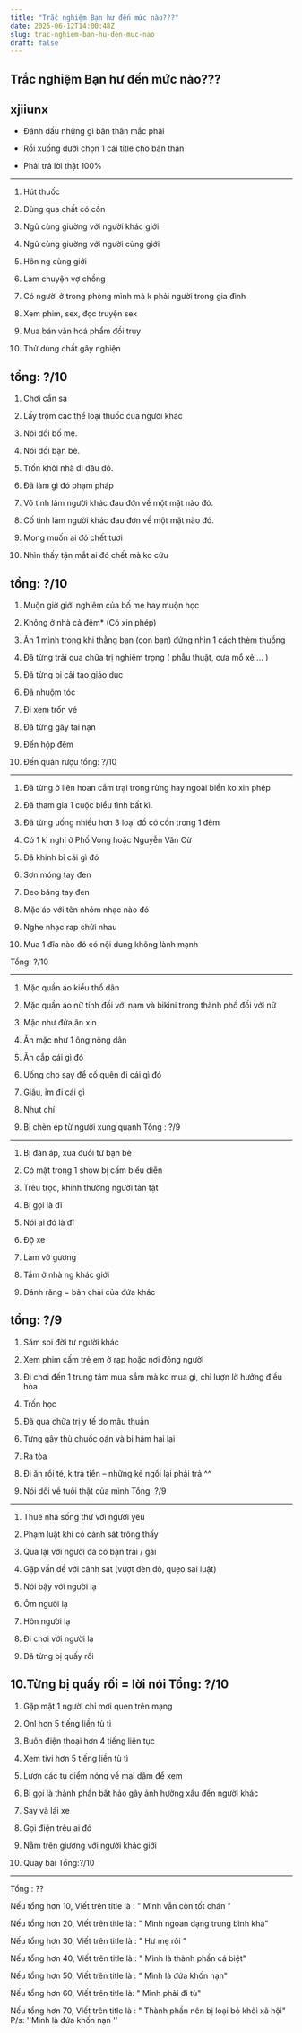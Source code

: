 ```yaml
---
title: "Trắc nghiệm Bạn hư đến mức nào???"
date: 2025-06-12T14:00:48Z
slug: trac-nghiem-ban-hu-den-muc-nao
draft: false
---
```


## Trắc nghiệm Bạn hư đến mức nào???

## xjiiunx

+ Đánh dấu những gì bản thân mắc phải 

+ Rồi xuống dưới chọn 1 cái title cho bản thân 


+ Phải trả lời thật 100% 


--------- 


1. Hút thuốc 


2. Dùng qua chất có cồn 


3. Ngủ cùng giường với người khác giới 


4. Ngủ cùng giường với người cùng giới 


5. Hôn ng cùng giới 


6. Làm chuyện vợ chồng 


7. Có người ở trong phòng mình mà k phải người trong gia đình 


8. Xem phim, sex, đọc truyện sex 


9. Mua bán văn hoá phẩm đồi trụy 


10. Thử dùng chất gây nghiện 

tổng: ?/10 
-------------------------------- 


1. Chơi cần sa 


2. Lấy trộm các thể loại thuốc của người khác 


3. Nói dối bố mẹ. 


4. Nói dối bạn bè. 


5. Trốn khỏi nhà đi đâu đó. 


6. Đã làm gì đó phạm pháp 


7. Vô tình làm người khác đau đớn về một mặt nào đó. 


8. Cố tình làm người khác đau đớn về một mặt nào đó. 


9. Mong muốn ai đó chết tươi 


10. Nhìn thấy tận mắt ai đó chết mà ko cứu 

tổng: ?/10 
-------------------------------- 


1. Muộn giờ giới nghiêm của bố mẹ hay muộn học 


2. Không ở nhà cả đêm* (Có xin phép) 


3. Ăn 1 mình trong khi thằng bạn (con bạn) đứng nhìn 1 cách thèm thuồng 


4. Đã từng trải qua chữa trị nghiêm trọng ( phẫu thuật, cưa mổ xẻ ... ) 


5. Đã từng bị cải tạo giáo dục 


6. Đã nhuộm tóc 


7. Đi xem trốn vé 


8. Đã từng gây tai nạn 


9. Đến hộp đêm 


10. Đến quán rượu 
tổng: ?/10 
-------------------------------- 


1. Đã từng ở liên hoan cắm trại trong rừng hay ngoài biển ko xin phép 


2. Đã tham gia 1 cuộc biểu tình bất kì. 


3. Đã từng uống nhiều hơn 3 loại đồ có cồn trong 1 đêm 


4. Có 1 kì nghỉ ở Phố Vọng hoặc Nguyễn Văn Cừ 


5. Đã khinh bỉ cái gì đó 


6. Sơn móng tay đen 


7. Đeo băng tay đen 


8. Mặc áo với tên nhóm nhạc nào đó 


9. Nghe nhạc rap chửi nhau 


10. Mua 1 đĩa nào đó có nội dung không lành mạnh 

Tổng: ?/10 

-------------------------------- 


1. Mặc quần áo kiểu thổ dân 


2. Mặc quần áo nữ tính đối với nam và bikini trong thành phố đối với nữ 


3. Mặc như đứa ăn xin 


4. Ăn mặc như 1 ông nông dân 


5. Ăn cắp cái gì đó 


6. Uống cho say để cố quên đi cái gì đó 


7. Giấu, ỉm đi cái gì 


8. Nhụt chí 


9. Bị chèn ép từ người xung quanh 
Tổng : ?/9 
-------------------------------- 


1. Bị đàn áp, xua đuổi từ bạn bè 


2. Có mặt trong 1 show bị cấm biểu diễn 


3. Trêu trọc, khinh thường người tàn tật 


4. Bị gọi là đĩ 


5. Nói ai đó là đĩ 


6. Độ xe 


7. Làm vỡ gương 


8. Tắm ở nhà ng khác giới 


9. Đánh răng = bản chải của đứa khác 

tổng: ?/9 
-------------------------------- 


1. Săm soi đời tư người khác 


2. Xem phim cấm trẻ em ở rạp hoặc nơi đông người 


3. Đi chơi đến 1 trung tâm mua sắm mà ko mua gì, chỉ lượn lờ hưởng điều hòa 


4. Trốn học 


5. Đã qua chữa trị y tế do mâu thuẫn 


6. Từng gây thù chuốc oán và bị hãm hại lại 


7. Ra tòa 


8. Đi ăn rồi té, k trả tiền – những kẻ ngồi lại phải trả ^^ 


9. Nói dối về tuổi thật của mình 
Tổng: ?/9 
-------------------------------- 


1. Thuê nhà sống thử với người yêu 


2. Phạm luật khi có cảnh sát trông thấy 


3. Qua lại với người đã có bạn trai / gái 


4. Gặp vấn đề với cảnh sát (vượt đèn đò, quẹo sai luật) 


5. Nói bậy với người lạ 


6. Ôm người lạ 


7. Hôn người lạ 


8. Đi chơi với người lạ 


9. Đã từng bị quấy rối 


10.Từng bị quấy rối = lời nói ​Tổng: ?/10 
-------------------------------- 


1. Gặp mặt 1 người chỉ mới quen trên mạng 


2. Onl hơn 5 tiếng liền tù tì 


3. Buôn điện thoại hơn 4 tiếng liên tục 


4. Xem tivi hơn 5 tiếng liền tù tì 


5. Lượn các tụ diểm nóng về mại dâm để xem 


6. Bị gọi là thành phần bất hảo gây ảnh hưởng xấu đến người khác 


7. Say và lái xe 


8. Gọi điện trêu ai đó 


9. Nằm trên giường với người khác giới 


10. Quay bài ​Tổng:?/10 
-------------------------------- 


Tổng : ?? 


Nếu tổng hơn 10, Viết trên title là : " Mình vẫn còn tốt chán " 


Nếu tổng hơn 20, Viết trên title là : " Mình ngoan dạng trung bình khá" 


Nếu tổng hơn 30, Viết trên title là : " Hư mẹ rồi " 


Nếu tổng hơn 40, Viết trên title là : " Mình là thành phần cá biệt" 


Nếu tổng hơn 50, Viết trên title là : " Mình là đứa khốn nạn" 


Nếu tổng hơn 60, Viết trên title là: " Mình phải đi tù" 


Nếu tổng hơn 70, Viết trên title là : " Thành phần nên bị loại bỏ khỏi xã hội"​P/s: ''Mình là đứa khốn nạn ''